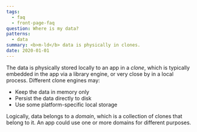 ```yaml
---
tags:
  - faq
  - front-page-faq
question: Where is my data?
patterns:
  - data
summary: <b>m-ld</b> data is physically in clones.
date: 2020-01-01
---
```

The data is physically stored locally to an app in a _clone_, which is typically
embedded in the app via a library engine, or very close by in a local process.
Different clone engines may:
- Keep the data in memory only
- Persist the data directly to disk
- Use some platform-specific local storage

Logically, data belongs to a _domain_, which is a collection of clones that
belong to it. An app could use one or more domains for different purposes.